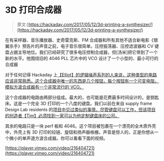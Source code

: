 # 3D 打印合成器

> 原文:[https://hackaday.com/2017/05/12/3d-printing-a-synthesizer/](https://hackaday.com/2017/05/12/3d-printing-a-synthesizer/)

在有采样器、音乐播放器、史奇雷克斯、FM 合成器和所有其他不适合新电影《银翼杀手》预告片的声音之前，电子音乐很简单。压控振荡器、压控滤波器和 CV 键盘占据主导地位。我们已经研究了很多电压控制合成器，但[汤米]把它带到了一个新的水平。他围绕旧的 4046 PLL 芯片中的 VCO 设计了一个小型的、最小可行的合成器

对于任何记得 Hackaday 上[【Elliot】的逻辑噪声系列的人来说，这种类型的电路应该非常熟悉。这个合成器中唯一的东西是几个按钮，每个按钮有一个可变电阻，模拟方波合成器有一个非常流行的 VCO。](http://hackaday.com/2015/09/11/logic-noise-playing-in-tune-with-an-exponential-vco/)

这个合成器的电路由两部分组成。最大的，也可能是花费最多时间设计的，是钥匙床。这是一个完全 3D 打印的一个八度的键盘。我们以前在来自 supply frame Design Lab residents 的[项目中见过类似的事情，尽管键盘可以工作，但该项目的创造者【Tim】必须找到一家可以为他定制键盘床的公司。](https://hackaday.io/project/11574-nanoegg-music-synthesizer)

其余的电路只是一块 perf 板和 4046。这个项目被包裹在一个漂亮的全木质外壳中，外壳上有 3D 打印的铰链、旋钮和扬声器格栅。声音是惊人的，正是你想从一个微小的单声道方波合成器。你可以看看下面的视频。

[https://player.vimeo.com/video/216404721](https://player.vimeo.com/video/216404721)